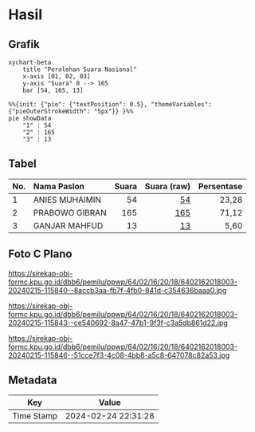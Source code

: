 # Hasil

## Grafik

```mermaid
xychart-beta
    title "Perolehan Suara Nasional"
    x-axis [01, 02, 03]
    y-axis "Suara" 0 --> 165
    bar [54, 165, 13]
```

```mermaid
%%{init: {"pie": {"textPosition": 0.5}, "themeVariables": {"pieOuterStrokeWidth": "5px"}} }%%
pie showData
    "1" : 54
    "2" : 165
    "3" : 13
```

## Tabel

| No. | Nama Paslon    | Suara | Suara (raw) | Persentase |
|:--- |:-------------- | -----:| -----------:| ----------:|
| 1   | ANIES MUHAIMIN | 54    | [54][p-1]   | 23,28      |
| 2   | PRABOWO GIBRAN | 165   | [165][p-2]  | 71,12      |
| 3   | GANJAR MAHFUD  | 13    | [13][p-3]   | 5,60       |


[p-1]: https://github.com/gigit-pemilu/pemilu-2024/blob/main/pilpres/hitung-suara/sub/64-kalimantan-timur/sub/02-kutai-kartanegara/sub/16-tenggarong-seberang/sub/2018-tanjung-batu/sub/003-tps/sub/paslon-1.txt
[p-2]: https://github.com/gigit-pemilu/pemilu-2024/blob/main/pilpres/hitung-suara/sub/64-kalimantan-timur/sub/02-kutai-kartanegara/sub/16-tenggarong-seberang/sub/2018-tanjung-batu/sub/003-tps/sub/paslon-2.txt
[p-3]: https://github.com/gigit-pemilu/pemilu-2024/blob/main/pilpres/hitung-suara/sub/64-kalimantan-timur/sub/02-kutai-kartanegara/sub/16-tenggarong-seberang/sub/2018-tanjung-batu/sub/003-tps/sub/paslon-3.txt

## Foto C Plano

https://sirekap-obj-formc.kpu.go.id/dbb6/pemilu/ppwp/64/02/16/20/18/6402162018003-20240215-115840--8accb3aa-fb7f-4fb0-841d-c354636baaa0.jpg

https://sirekap-obj-formc.kpu.go.id/dbb6/pemilu/ppwp/64/02/16/20/18/6402162018003-20240215-115843--ce540692-8a47-47b1-9f3f-c3a5db861d22.jpg

https://sirekap-obj-formc.kpu.go.id/dbb6/pemilu/ppwp/64/02/16/20/18/6402162018003-20240215-115846--51cce7f3-4c08-4bb8-a5c8-647078c82a53.jpg


## Metadata

| Key        | Value               |
| ---------- | ------------------- |
| Time Stamp | 2024-02-24 22:31:28 |



